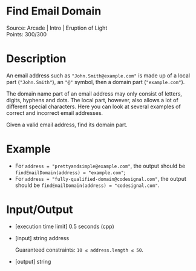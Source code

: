 # Find Email Domain
Source: Arcade | Intro | Eruption of Light <br>
Points: 300/300

# Description

An email address such as `"John.Smith@example.com"` is made up of a local part (`"John.Smith"`), an `"@"` symbol, then a domain part (`"example.com"`).

The domain name part of an email address may only consist of letters, digits, hyphens and dots. The local part, however, also allows a lot of different special characters. Here you can look at several examples of correct and incorrect email addresses.

Given a valid email address, find its domain part.

# Example

* For `address = "prettyandsimple@example.com"`, the output should be
  `findEmailDomain(address) = "example.com"`;
* For `address = "fully-qualified-domain@codesignal.com"`, the output should be
  `findEmailDomain(address) = "codesignal.com"`.

# Input/Output

* [execution time limit] 0.5 seconds (cpp)

* [input] string address

  Guaranteed constraints:
  `10 ≤ address.length ≤ 50`.

* [output] string
